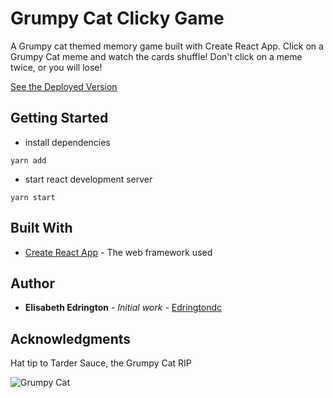 # Grumpy Cat Clicky Game

A Grumpy cat themed memory game built with Create React App. Click on a Grumpy Cat meme and watch the cards shuffle! Don't click on a meme twice, or you will lose!

[See the Deployed Version](https://nameless-sands-19428.herokuapp.com)
## Getting Started

* install dependencies
```
yarn add
```

* start react development server
```
yarn start
```


## Built With

* [Create React App](https://github.com/facebook/create-react-app) - The web framework used


## Author

* **Elisabeth Edrington** - *Initial work* - [Edringtondc](https://github.com/edringtondc)


## Acknowledgments

Hat tip to Tarder Sauce, the Grumpy Cat RIP

![Grumpy Cat](https://cdn.cnn.com/cnnnext/dam/assets/190517064417-01-grumpy-cat-file-exlarge-169.jpg)


